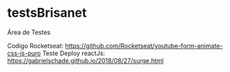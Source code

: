 # testsBrisanet
Área de Testes

Codigo Rocketseat: https://github.com/Rocketseat/youtube-form-animate-css-js-puro
Teste Deploy reactJs: https://gabrielschade.github.io/2018/08/27/surge.html
